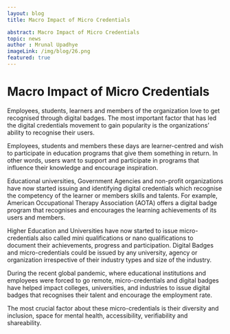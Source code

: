 ```yaml
---
layout: blog
title: Macro Impact of Micro Credentials

abstract: Macro Impact of Micro Credentials 
topic: news
author : Mrunal Upadhye
imageLink: /img/blog/26.png
featured: true
---
```

# Macro Impact of Micro Credentials

Employees, students, learners and members of the organization love to get recognised through digital badges. The most important factor that has led the digital credentials movement to gain popularity is the organizations’ ability to recognise their users.

Employees, students and members these days are learner-centred and wish to participate in education programs that give them something in return. In other words, users want to support and participate in programs that influence their knowledge and encourage inspiration.


Educational universities, Government Agencies and non-profit organizations have now started issuing and identifying digital credentials which recognise the competency of the learner or members skills and talents. For example, American Occupational Therapy Association (AOTA) offers a digital badge program that recognises and encourages the learning achievements of its users and members.

Higher Education and Universities have now started to issue micro-credentials also called mini qualifications or nano qualifications to document their achievements, progress and participation. Digital Badges and micro-credentials could be issued by any university, agency or organization irrespective of their industry types and size of the industry. 

During the recent global pandemic, where educational institutions and employees were forced to go remote, micro-credentials and digital badges have helped impact colleges, universities, and industries to issue digital badges that recognises their talent and encourage the employment rate.

The most crucial factor about these micro-credentials is their diversity and inclusion, space for mental health, accessibility, verifiability and shareability.





